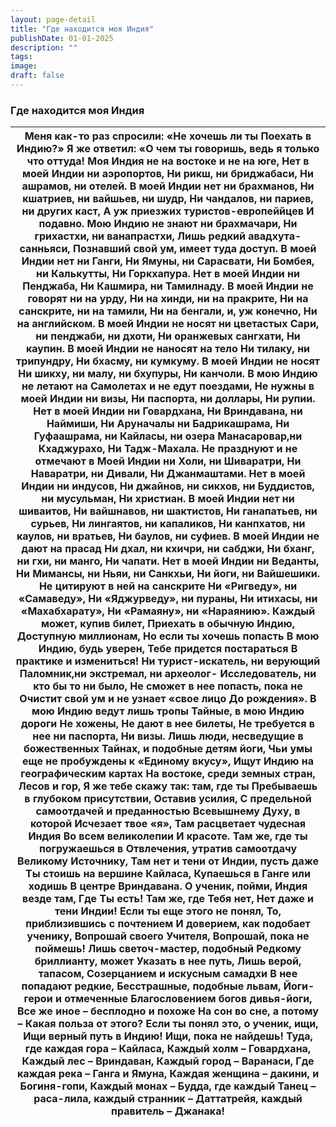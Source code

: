 ```yaml
---
layout: page-detail
title: "Где находится моя Индия"
publishDate: 01-01-2025
description: ""
tags:
image:
draft: false
---
```


### Где находится моя Индия

| Меня как-то раз спросили:  «Не хочешь ли ты  Поехать в Индию?»  Я же ответил:  «О чем ты говоришь,  ведь я только что оттуда!  Моя Индия не на востоке и не на юге,  Нет в моей Индии ни аэропортов,  Ни рикш, ни бриджабаси,  Ни ашрамов, ни отелей.  В моей Индии нет ни брахманов,  Ни кшатриев, ни вайшьев, ни шудр,  Ни чандалов, ни париев, ни других каст,  А уж приезжих туристов-европеййцев  И подавно.  Мою Индию не знают ни брахмачари,  Ни грихастхи, ни ванапрастхи,  Лишь редкий авадхута-санньяси, Познавший свой ум, имеет туда доступ.  В моей Индии нет ни Ганги,  Ни Ямуны, ни Сарасвати,  Ни Бомбея, ни Калькутты,  Ни Горкхапура.  Нет в моей Индии ни Пенджаба,  Ни Кашмира, ни Тамилнаду.  В моей Индии не говорят ни на урду,  Ни на хинди, ни на пракрите,  Ни на санскрите, ни на тамили,  Ни на бенгали, и, уж конечно,  Ни на английском.  В моей Индии не носят ни цветастых  Сари, ни пенджаби, ни дхоти,  Ни оранжевых сангхати,  Ни каупин.  В моей Индии не наносят на тело  Ни тилаку, ни трипундру,  Ни бхасму, ни кумкуму.  В моей Индии не носят  Ни шикху, ни малу, ни бхупуры,  Ни канчоли.  В мою Индию не летают на  Самолетах и не едут поездами,  Не нужны в моей Индии ни визы,  Ни паспорта, ни доллары,  Ни рупии.  Нет в моей Индии ни Говардхана,  Ни Вриндавана, ни Наймиши,  Ни Аруначалы ни Бадрикашрама,  Ни Гуфаашрама, ни Кайласы, ни озера Манасаровар,ни Кхаджурахо,  Ни Тадж-Махала.  Не празднуют и не отмечают в  Моей Индии ни Холи, ни Шиваратри,  Ни Наваратри, ни Дивали,  Ни Джанмаштами.  Нет в моей Индии ни индусов,  Ни джайнов, ни сикхов, ни  Буддистов, ни мусульман,  Ни христиан.  В моей Индии нет ни шиваитов,  Ни вайшнавов, ни шактистов,  Ни ганапатьев, ни сурьев,  Ни лингаятов, ни капаликов,  Ни канпхатов, ни каулов, ни вратьев,  Ни баулов, ни суфиев.  В моей Индии не дают на прасад  Ни дхал, ни кхичри, ни сабджи,  Ни бханг, ни гхи, ни манго,  Ни чапати.  Нет в моей Индии ни Веданты,  Ни Мимансы, ни Ньяи, ни Санкхьи,  Ни йоги, ни Вайшешики.  Не цитируют в ней на санскрите  Ни «Ригведу», ни «Самаведу»,  Ни «Яджурведу», ни пураны,  Ни итихасы, ни «Махабхарату»,  Ни «Рамаяну», ни «Нараянию».  Каждый может, купив билет,  Приехать в обычную Индию,  Доступную миллионам,  Но если ты хочешь попасть  В мою Индию, будь уверен,  Тебе придется постараться  В практике и измениться!  Ни турист-искатель, ни верующий  Паломник,ни экстремал, ни археолог-  Исследователь, ни кто бы то ни было,  Не сможет в нее попасть, пока не  Очистит свой ум и не узнает «свое лицо  До рождения».  В мою Индию ведут лишь тропы  Тайные, в мою Индию дороги  Не хожены,  Не дают в нее билеты,  Не требуется в нее ни паспорта, Ни визы.  Лишь люди, несведущие в божественных  Тайнах, и подобные детям йоги,  Чьи умы еще не пробуждены к  «Единому вкусу»,  Ищут Индию на географическим картах  На востоке, среди земных стран,  Лесов и гор,  Я же тебе скажу так: там, где ты  Пребываешь в глубоком присутствии,  Оставив усилия,  С предельной самоотдачей и преданностью  Всевышнему Духу, в которой  Исчезает твое «я»,  Там расцветает чудесная Индия  Во всем великолепии  И красоте.  Там же, где ты погружаешься в  Отвлечения, утратив самоотдачу  Великому Источнику,  Там нет и тени от Индии, пусть даже  Ты стоишь на вершине Кайласа,  Купаешься в Ганге или ходишь  В центре Вриндавана.  О ученик, пойми, Индия везде там,  Где Ты есть! Там же, где Тебя нет,  Нет даже и тени Индии!  Если ты еще этого не понял,  То, приблизившись с почтением  И доверием, как подобает ученику,  Вопрошай своего Учителя,  Вопрошай, пока не поймешь!  Лишь светоч-мастер, подобный  Редкому бриллианту, может  Указать в нее путь,  Лишь верой, тапасом,  Созерцанием и искусным самадхи  В нее попадают редкие,  Бесстрашные, подобные львам,  Йоги-герои и отмеченные  Благословением богов дивья-йоги,  Все же иное – бесплодно и похоже  На сон во сне, а потому –  Какая польза от этого?  Если ты понял это, о ученик, ищи,  Ищи верный путь в Индию!  Ищи, пока не найдешь!  Туда, где каждая гора – Кайласа,  Каждый холм – Говардхана,  Каждый лес – Вриндаван,  Каждый город – Варанаси,  Где каждая река – Ганга и Ямуна,  Каждая женщина – дакини, и  Богиня-гопи,  Каждый монах – Будда, где каждый  Танец – раса-лила, каждый странник –  Даттатрейя, каждый правитель –  Джанака! |
| -------------------------------------------------------------------------------------------------------------------------------------------------------------------------------------------------------------------------------------------------------------------------------------------------------------------------------------------------------------------------------------------------------------------------------------------------------------------------------------------------------------------------------------------------------------------------------------------------------------------------------------------------------------------------------------------------------------------------------------------------------------------------------------------------------------------------------------------------------------------------------------------------------------------------------------------------------------------------------------------------------------------------------------------------------------------------------------------------------------------------------------------------------------------------------------------------------------------------------------------------------------------------------------------------------------------------------------------------------------------------------------------------------------------------------------------------------------------------------------------------------------------------------------------------------------------------------------------------------------------------------------------------------------------------------------------------------------------------------------------------------------------------------------------------------------------------------------------------------------------------------------------------------------------------------------------------------------------------------------------------------------------------------------------------------------------------------------------------------------------------------------------------------------------------------------------------------------------------------------------------------------------------------------------------------------------------------------------------------------------------------------------------------------------------------------------------------------------------------------------------------------------------------------------------------------------------------------------------------------------------------------------------------------------------------------------------------------------------------------------------------------------------------------------------------------------------------------------------------------------------------------------------------------------------------------------------------------------------------------------------------------------------------------------------------------------------------------------------------------------------------------------------------------------------------------------------------------------------------------------------------------------------------------------------------------------------------------------------------------------------------------------------------------------------------------------------------------------------------------------------------------------------------------------------------------------------------------------------------------------------------------------------------------------------------------------------------------------------------------------------------------------------------------------------------------------------------------------------------------------------------------------------------------------------------------------------------------------------------------------------------------------------------------------------------------------------------------------------------------------------------------------------------------------------------------------------------------------------------------------------------------------------------------------------------------------------------------------------------------------------------------------------------------- |
  
  
